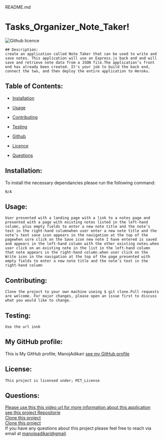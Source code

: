 README.md
# Tasks_Organizer_Note_Taker!
![Github licence](https://img.shields.io/badge/license-MIT_License-blue.svg)

```
## Description:
create an application called Note Taker that can be used to write and save notes. This application will use an Express.js back end and will save and retrieve note data from a JSON file.The application’s front end has already been created. It's your job to build the back end, connect the two, and then deploy the entire application to Heroku.
```

## Table of Contents:<br />

- [Installation](#installation)<br />

- [Usage](#usage)<br />

- [Contributing](#contributing)<br />

- [Testing](#testing)<br />

- [Github](#my_github_profile)<br />

- [Licence](#license)<br />

- [Questions](#questions)<br />

## Installation:
To install the necessary dependancies please run the following command:
```
N/A
```

## Usage:
```
User presented with a landing page with a link to a notes page and presented with a page with existing notes listed in the left-hand column, plus empty fields to enter a new note title and the note’s text in the right-hand columnwhen user enter a new note title and the note’s text save icon appears in the navigation at the top of the pagewhen usre click on the Save icon new note I have entered is saved and appears in the left-hand column with the other existing notes.when user click on an existing note in the list in the left-hand column that note appears in the right-hand column.when user click on the Write icon in the navigation at the top of the page presented with empty fields to enter a new note title and the note’s text in the right-hand column
```
## Contributing:
```
Clone the project to your own machine useing $ git clone.Pull requests are welcome. For major changes, please open an issue first to discuss what you would like to change.
```
## Testing:

```
Use the url innk
```



## My GitHub profile:

This is My GitHub profile; ManojAdikari
[see my GitHub profile ](https://github.com/ManojAdikari)



## License:
```
This project is licensed under; MIT_License
```

## Questions:
[Please use this this video url for more information about this application ](https://github.com/ManojAdikari/Professional_README_Generator)<br />
[see this project Repositorie ](https://github.com/ManojAdikari/Tasks_Organizer_Note_Taker)<br />
[Clone this project](https://github.com/ManojAdikari/Tasks_Organizer_Note_Taker.git) <br />
[Clone this project](git@github.com:ManojAdikari/Tasks_Organizer_Note_Taker.git)<br />
If you have any questions about this project please feel free to reach  via email at [manojpadikari@gmail](mailto:manojpadikari@gmail).